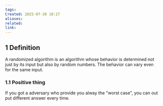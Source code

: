 ```yaml
---
tags: 
Created: 2025-07-30 10:27
aliases: 
related: 
link:
---
```

## 1 Definition

A randomized algorithm is an algorithm whose behavior is determined not just by its input but also by random numbers. The behavior can vary even for the same input.

### 1.1 Positive thing

If you got a adversary who provide you alway the "worst case", you can out put different answer every time.
